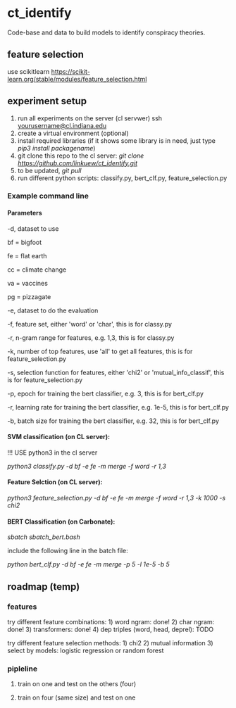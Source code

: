 # ct_identify
Code-base and data to build models to identify conspiracy theories.


## feature selection
use scikitlearn
https://scikit-learn.org/stable/modules/feature_selection.html



## experiment setup

1. run all experiments on the server (cl servwer) ssh yourusername@cl.indiana.edu
2. create a virtual environment (optional)
3. install required libraries (if it shows some library is in need, just type *pip3 install packagename*)
4. git clone this repo to the cl server:  *git clone https://github.com/linkuew/ct_identify.git*
5. to be updated, *git pull*
6. run different python scripts: classify.py, bert_clf.py, feature_selection.py

### Example command line

#### Parameters


-d, dataset to use

bf = bigfoot

fe = flat earth

cc = climate change

va = vaccines

pg = pizzagate

-e, dataset to do the evaluation

-f, feature set, either 'word' or 'char', this is for classy.py

-r, n-gram range for features, e.g. 1,3, this is for classy.py

-k, number of top features, use 'all' to get all features, this is for feature_selection.py


-s, selection function for features, either 'chi2' or 'mutual_info_classif', this is for feature_selection.py

-p, epoch for training the bert classifier, e.g. 3, this is for bert_clf.py

-r, learning rate for training the bert classifier, e.g. 1e-5, this is for bert_clf.py

-b, batch size for training the bert classifier, e.g. 32, this is for bert_clf.py


#### SVM classification (on CL server): 

!!! USE python3 in the cl server

*python3 classify.py -d bf -e fe -m merge -f word -r 1,3*

#### Feature Selction (on CL server):

*python3 feature_selection.py -d bf -e fe -m merge -f word -r 1,3  -k 1000 -s chi2*

#### BERT Classification (on Carbonate): 

*sbatch sbatch_bert.bash*

include the following line in the batch file:

*python bert_clf.py -d bf -e fe -m merge -p 5 -l 1e-5 -b 5*




## roadmap (temp)

### features

try different feature combinations: 1) word ngram: done! 2) char ngram: done! 3) transformers: done! 4) dep triples (word, head, deprel): TODO

try different feature selection methods: 1) chi2 2) mutual information 3) select by models: logistic regression or random forest

### pipleline

1. train on one and test on the others (four)

2. train on four (same size) and test on one
